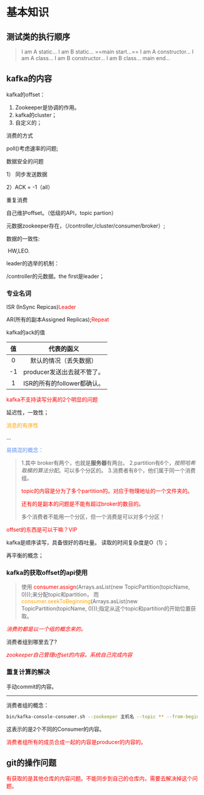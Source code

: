 # 基本知识

## 测试类的执行顺序

> I am A static...
> I am B static...
> ==main start...==
> I am A constructor...
> I am A class...
> I am B constructor...
> I am B class...
> main end...

## kafka的内容

kafka的offset：

1. Zookeeper是协调的作用。
2. kafka的cluster；
3. 自定义的；

消费的方式

poll()考虑速率的问题;

数据安全的问题

1） 同步发送数据

2）ACK = -1（all）

重复消费

自己维护offset。（低级的API，topic partion）

元数据zookeeper存在，（/controller,/cluster/consumer/broker）;

数据的一致性:

​	HW,LEO.

leader的选举的机制：

/controller的元数据。the first是leader；

### 专业名词

ISR (InSync Repicas)<font color='red'>Leader</font>

AR(所有的副本Assigned Replicas);<font color='red'>Repeat</font>

kafka的ack的值

|  值  |         代表的函义          |
| :--: | :-------------------------: |
|  0   |   默认的情况（丢失数据）    |
|  -1  | producer发送出去就不管了。  |
|  1   | ISR的所有的follower都确认。 |

<font color='red'>kafka不支持读写分离的2个明显的问题</font>

延迟性，一致性；

<font color='orange'>消息的有序性</font>

...

<font color='cornflowerblue'>易搞混的概念：</font>

> 1.其中 broker有两个，也就是**服务器**有两台。
> 2.partition有6个，*按照哈希取模的算法分配*。可以多个分区的。
> 3.消费者有8个，他们属于同一个消费组。 
>
> <font color='red'>topic的内容是分为了多个partition的。对应于物理地址的一个文件夹的。</font>
>
> <font color="red">还有的是副本的问题是不能有超过broker的数目的。</font>
>
> 多个消费者不能用一个分区，但一个消费是可以对多个分区！

<font color='red'>offset的东西是可以干嘛？VIP</font>

 kafka是顺序读写，具备很好的吞吐量。 读取的时间复杂度是O（1）；

再平衡的概念；

### kafka的获取offset的api使用

> 使用<font color='red'> consumer.assign</font>(Arrays.asList(new TopicPartition(topicName, 0)));来分配topic和partition，
> 而<font color='orange'>consumer.seekToBeginning</font>(Arrays.asList(new TopicPartition(topicName, 0)));指定从这个topic和partition的开始位置获取。 

*<font color='red'>消费的都是以一个组的概念来的。</font>*

消费者组到哪里去了?

*<font color='red'>zookeeper自己管理offset的内容。系统自己完成内容</font>*

### 重复计算的解决

手动commit的内容。

----

消费者组的概念：

~~~ sh
bin/kafka-console-consumer.sh --zookeeper 主机名 --topic ** --from-begining;
~~~

这表示的是2个不同的Consumer的内容。

<font color='red'>消费者组所有的成员合成一起的内容是producer的内容的。</font>

## git的操作问题

<font color='red'>有获取的是其他仓库的内容问题。不能同步到自己的仓库内，需要去解决掉这个问题。</font>



